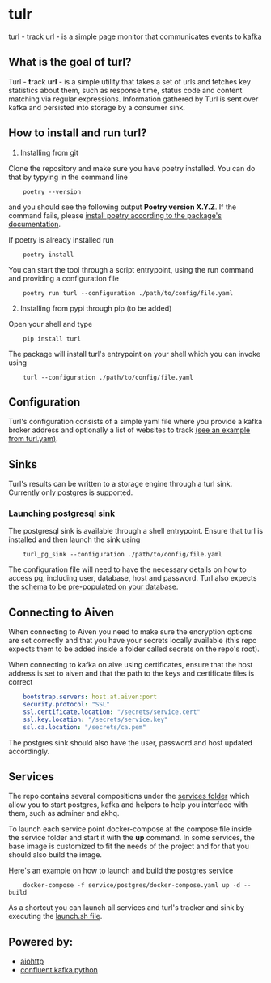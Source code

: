 # tulr

turl - track url - is a simple page monitor that communicates events to kafka

## What is the goal of turl?

Turl - **t**rack **url** - is a simple utility that takes a set of urls and fetches key statistics about them, such as response time, status
code and content matching via regular expressions. Information gathered by Turl is sent over kafka and persisted into
storage by a consumer sink.


## How to install and run turl?

1. Installing from git

Clone the repository and make sure you have poetry installed. You can do that by typying in the command line

```shell
    poetry --version
```

and you should see the following output __Poetry version X.Y.Z__. If the command fails, please [install poetry according
to the package's documentation][poetry_docs].

If poetry is already installed run

```shell
    poetry install
```

You can start the tool through a script entrypoint, using the run command and providing a configuration file


```shell
    poetry run turl --configuration ./path/to/config/file.yaml
```

2. Installing from pypi through pip (to be added)

Open your shell and type

```shell
    pip install turl
```

The package will install turl's entrypoint on your shell which you can invoke using


```shell
    turl --configuration ./path/to/config/file.yaml
```

## Configuration

Turl's configuration consists of a simple yaml file where you provide a kafka broker address and optionally a list
of websites to track [(see an example from turl.yam)](./turl.yaml).

## Sinks

Turl's results can be written to a storage engine through a turl sink. Currently only postgres is supported.

### Launching postgresql sink

The postgresql sink is available through a shell entrypoint. Ensure that turl is installed and then launch the
sink using

```shell
    turl_pg_sink --configuration ./path/to/config/file.yaml
```

The configuration file will need to have the necessary details on how to access pg, including user, database, host
and password. Turl also expects the [schema to be pre-populated on your database](./services/postgres).


## Connecting to Aiven

When connecting to Aiven you need to make sure the encryption options are set correctly and that you have your
secrets locally available (this repo expects them to be added inside a folder called secrets on the repo's root).

When connecting to kafka on aive using certificates, ensure that the host address is set to aiven and that
the path to the keys and certificate files is correct

```yaml
    bootstrap.servers: host.at.aiven:port
    security.protocol: "SSL"
    ssl.certificate.location: "/secrets/service.cert"
    ssl.key.location: "/secrets/service.key"
    ssl.ca.location: "/secrets/ca.pem"
```

The postgres sink should also have the user, password and host updated accordingly.


## Services

The repo contains several compositions under the [services folder](./services) which allow you to start postgres, kafka
and helpers to help you interface with them, such as adminer and akhq.

To launch each service point docker-compose at the compose file inside the service folder and start it with the **up**
command. In some services, the base image is customized to fit the needs of the project and for that you should also
build the image.

Here's an example on how to launch and build the postgres service

```
    docker-compose -f service/postgres/docker-compose.yaml up -d --build
```

As a shortcut you can launch all services and turl's tracker and sink by executing the [launch.sh file](./launch.sh).


## Powered by:

* [aiohttp][aiohttp]
* [confluent kafka python][confluent_kafka_python]

[poetry_docs]: https://python-poetry.org/docs/

[aiohttp]: https://docs.aiohttp.org/en/latest/index.html
[confluent_kafka_python]: https://github.com/confluentinc/confluent-kafka-python
